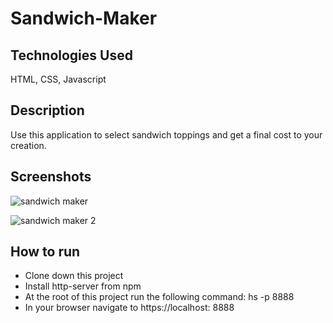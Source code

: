 # Sandwich-Maker

## Technologies Used
HTML, CSS, Javascript

## Description

Use this application to select sandwich toppings and get a final cost to your creation.

## Screenshots
![sandwich maker]("https://github.com/denzelb5/sandwich-maker/blob/master/Screenshots/sandwich-maker.png")

![sandwich maker 2]("https://github.com/denzelb5/sandwich-maker/blob/master/Screenshots/sandwich-maker2.png")

## How to run
* Clone down this project
* Install http-server from npm
* At the root of this project run the following command: hs -p 8888
* In your browser navigate to https://localhost: 8888